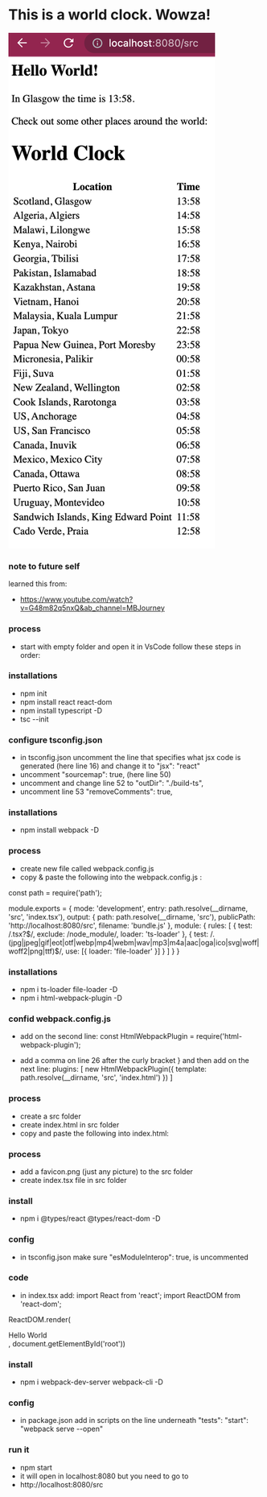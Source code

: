 # This is a world clock. Wowza!
![Screenshot of world clock](./clock.png)

### note to future self 
learned this from:
- https://www.youtube.com/watch?v=G48m82q5nxQ&ab_channel=MBJourney 

### process
- start with empty folder and open it in VsCode
follow these steps in order:

### installations
- npm init
- npm install react react-dom
- npm install typescript -D
- tsc --init

### configure tsconfig.json
- in tsconfig.json uncomment the line that specifies what jsx code is generated (here line 16) and change it to "jsx": "react"
- uncomment "sourcemap": true, (here line 50)
- uncomment and change line 52 to "outDir": "./build-ts", 
- uncomment line 53 "removeComments": true,

### installations
- npm install webpack -D

### process
- create new file called webpack.config.js
- copy & paste the following into the webpack.config.js :

const path = require('path');

module.exports = {
    mode: 'development',
    entry: path.resolve(__dirname, 'src', 'index.tsx'),
    output: {
        path: path.resolve(__dirname, 'src'),
        publicPath: 'http://localhost:8080/src',
        filename: 'bundle.js'
    },
    module: {
        rules: [
            {
                test: /\.tsx?$/,
                exclude: /node_module/,
                loader: 'ts-loader'
            },
            {
                test: /\.(jpg|jpeg|gif|eot|otf|webp|mp4|webm|wav|mp3|m4a|aac|oga|ico|svg|woff|woff2|png|ttf)$/,
                use: [{
                    loader: 'file-loader'
                }]
            }
        ]
    }
}

### installations
- npm i ts-loader file-loader -D
- npm i html-webpack-plugin -D

### confid webpack.config.js
- add on the second line:
const HtmlWebpackPlugin = require('html-webpack-plugin');

- add a comma on line 26 after the curly bracket } and then add on the next line:
    plugins: [
        new HtmlWebpackPlugin({
            template: path.resolve(__dirname, 'src', 'index.html')
        })
    ]

### process
- create a src folder
- create index.html in src folder
- copy and paste the following into index.html:
<html>
    <head>
        <link rel="shortcut icon" href="favicon.png">
        <title>Typescript React APP</title>
    </head>
    <body>
        <div id="root"></div>
        <script src="bundle.js"></script>
    </body>
</html>

### process
- add a favicon.png (just any picture) to the src folder
- create index.tsx file in src folder

### install
- npm i @types/react @types/react-dom -D

### config
- in tsconfig.json make sure "esModuleInterop": true, is uncommented

### code
- in index.tsx add:
import React from 'react';
import ReactDOM from 'react-dom';

ReactDOM.render(<div>Hello World</div>, document.getElementById('root'))

### install
- npm i webpack-dev-server webpack-cli -D

### config
- in package.json add in scripts on the line underneath "tests":
"start": "webpack serve --open"

### run it
- npm start
- it will open in localhost:8080 but you need to go to
- http://localhost:8080/src

